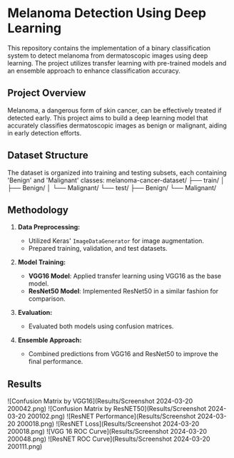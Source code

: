 # Melanoma Detection Using Deep Learning

This repository contains the implementation of a binary classification system to detect melanoma from dermatoscopic images using deep learning. The project utilizes transfer learning with pre-trained models and an ensemble approach to enhance classification accuracy.

## Project Overview

Melanoma, a dangerous form of skin cancer, can be effectively treated if detected early. This project aims to build a deep learning model that accurately classifies dermatoscopic images as benign or malignant, aiding in early detection efforts.

## Dataset Structure

The dataset is organized into training and testing subsets, each containing 'Benign' and 'Malignant' classes:
melanoma-cancer-dataset/
├── train/
│ ├── Benign/
│ └── Malignant/
└── test/
├── Benign/
└── Malignant/

## Methodology

1. **Data Preprocessing:**
   - Utilized Keras' `ImageDataGenerator` for image augmentation.
   - Prepared training, validation, and test datasets.

2. **Model Training:**
   - **VGG16 Model**: Applied transfer learning using VGG16 as the base model.
   - **ResNet50 Model**: Implemented ResNet50 in a similar fashion for comparison.

3. **Evaluation:**
   - Evaluated both models using confusion matrices.

4. **Ensemble Approach:**
   - Combined predictions from VGG16 and ResNet50 to improve the final performance.

## Results
![Confusion Matrix by VGG16](Results/Screenshot 2024-03-20 200042.png)
![Confusion Matrix by ResNET50](Results/Screenshot 2024-03-20 200102.png)
![ResNET Performance](Results/Screenshot 2024-03-20 200018.png)
![ResNET Loss](Results/Screenshot 2024-03-20 200018.png)
![VGG 16 ROC Curve](Results/Screenshot 2024-03-20 200048.png)
![ResNET ROC Curve](Results/Screenshot 2024-03-20 200111.png)
